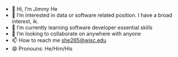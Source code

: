 - 👋 Hi, I’m Jimmy He
- 👀 I’m interested in data or software related position. I have a broad interest, ik.
- 🌱 I’m currently learning software developer essential skills
- 💞️ I’m looking to collaborate on anywhere with anyone
- 📫 How to reach me she265@wisc.edu
- 😄 Pronouns: He/Him/His

<!---
JimmyHe05/JimmyHe05 is a ✨ special ✨ repository because its `README.md` (this file) appears on your GitHub profile.
You can click the Preview link to take a look at your changes.
--->
